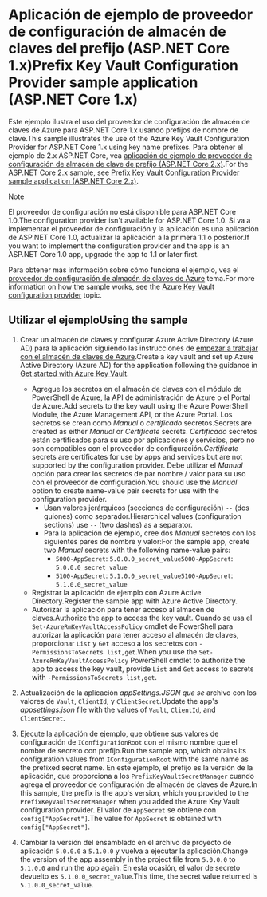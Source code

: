 # <a name="prefix-key-vault-configuration-provider-sample-application-aspnet-core-1x"></a><span data-ttu-id="2722c-101">Aplicación de ejemplo de proveedor de configuración de almacén de claves del prefijo (ASP.NET Core 1.x)</span><span class="sxs-lookup"><span data-stu-id="2722c-101">Prefix Key Vault Configuration Provider sample application (ASP.NET Core 1.x)</span></span>

<span data-ttu-id="2722c-102">Este ejemplo ilustra el uso del proveedor de configuración de almacén de claves de Azure para ASP.NET Core 1.x usando prefijos de nombre de clave.</span><span class="sxs-lookup"><span data-stu-id="2722c-102">This sample illustrates the use of the Azure Key Vault Configuration Provider for ASP.NET Core 1.x using key name prefixes.</span></span> <span data-ttu-id="2722c-103">Para obtener el ejemplo de 2.x ASP.NET Core, vea [aplicación de ejemplo de proveedor de configuración de almacén de clave de prefijo (ASP.NET Core 2.x)](https://github.com/aspnet/Docs/tree/master/aspnetcore/security/key-vault-configuration/samples/key-name-prefix-sample/2.x).</span><span class="sxs-lookup"><span data-stu-id="2722c-103">For the ASP.NET Core 2.x sample, see [Prefix Key Vault Configuration Provider sample application (ASP.NET Core 2.x)](https://github.com/aspnet/Docs/tree/master/aspnetcore/security/key-vault-configuration/samples/key-name-prefix-sample/2.x).</span></span>

> [!NOTE]
> <span data-ttu-id="2722c-104">El proveedor de configuración no está disponible para ASP.NET Core 1.0.</span><span class="sxs-lookup"><span data-stu-id="2722c-104">The configuration provider isn't available for ASP.NET Core 1.0.</span></span> <span data-ttu-id="2722c-105">Si va a implementar el proveedor de configuración y la aplicación es una aplicación de ASP.NET Core 1.0, actualizar la aplicación a la primera 1.1 o posterior.</span><span class="sxs-lookup"><span data-stu-id="2722c-105">If you want to implement the configuration provider and the app is an ASP.NET Core 1.0 app, upgrade the app to 1.1 or later first.</span></span>

<span data-ttu-id="2722c-106">Para obtener más información sobre cómo funciona el ejemplo, vea el [proveedor de configuración de almacén de claves de Azure](xref:security/key-vault-configuration) tema.</span><span class="sxs-lookup"><span data-stu-id="2722c-106">For more information on how the sample works, see the [Azure Key Vault configuration provider](xref:security/key-vault-configuration) topic.</span></span>

## <a name="using-the-sample"></a><span data-ttu-id="2722c-107">Utilizar el ejemplo</span><span class="sxs-lookup"><span data-stu-id="2722c-107">Using the sample</span></span>
1. <span data-ttu-id="2722c-108">Crear un almacén de claves y configurar Azure Active Directory (Azure AD) para la aplicación siguiendo las instrucciones de [empezar a trabajar con el almacén de claves de Azure](https://azure.microsoft.com/documentation/articles/key-vault-get-started/).</span><span class="sxs-lookup"><span data-stu-id="2722c-108">Create a key vault and set up Azure Active Directory (Azure AD) for the application following the guidance in [Get started with Azure Key Vault](https://azure.microsoft.com/documentation/articles/key-vault-get-started/).</span></span>
   * <span data-ttu-id="2722c-109">Agregue los secretos en el almacén de claves con el módulo de PowerShell de Azure, la API de administración de Azure o el Portal de Azure.</span><span class="sxs-lookup"><span data-stu-id="2722c-109">Add secrets to the key vault using the Azure PowerShell Module, the Azure Management API, or the Azure Portal.</span></span> <span data-ttu-id="2722c-110">Los secretos se crean como *Manual* o *certificado* secretos.</span><span class="sxs-lookup"><span data-stu-id="2722c-110">Secrets are created as either *Manual* or *Certificate* secrets.</span></span> <span data-ttu-id="2722c-111">*Certificado* secretos están certificados para su uso por aplicaciones y servicios, pero no son compatibles con el proveedor de configuración.</span><span class="sxs-lookup"><span data-stu-id="2722c-111">*Certificate* secrets are certificates for use by apps and services but are not supported by the configuration provider.</span></span> <span data-ttu-id="2722c-112">Debe utilizar el *Manual* opción para crear los secretos de par nombre / valor para su uso con el proveedor de configuración.</span><span class="sxs-lookup"><span data-stu-id="2722c-112">You should use the *Manual* option to create name-value pair secrets for use with the configuration provider.</span></span>
     * <span data-ttu-id="2722c-113">Usan valores jerárquicos (secciones de configuración) `--` (dos guiones) como separador.</span><span class="sxs-lookup"><span data-stu-id="2722c-113">Hierarchical values (configuration sections) use `--` (two dashes) as a separator.</span></span>
     * <span data-ttu-id="2722c-114">Para la aplicación de ejemplo, cree dos *Manual* secretos con los siguientes pares de nombre y valor:</span><span class="sxs-lookup"><span data-stu-id="2722c-114">For the sample app, create two *Manual* secrets with the following name-value pairs:</span></span>
       * <span data-ttu-id="2722c-115">`5000-AppSecret`: `5.0.0.0_secret_value`</span><span class="sxs-lookup"><span data-stu-id="2722c-115">`5000-AppSecret`: `5.0.0.0_secret_value`</span></span>
       * <span data-ttu-id="2722c-116">`5100-AppSecret`: `5.1.0.0_secret_value`</span><span class="sxs-lookup"><span data-stu-id="2722c-116">`5100-AppSecret`: `5.1.0.0_secret_value`</span></span>
   * <span data-ttu-id="2722c-117">Registrar la aplicación de ejemplo con Azure Active Directory.</span><span class="sxs-lookup"><span data-stu-id="2722c-117">Register the sample app with Azure Active Directory.</span></span>
   * <span data-ttu-id="2722c-118">Autorizar la aplicación para tener acceso al almacén de claves.</span><span class="sxs-lookup"><span data-stu-id="2722c-118">Authorize the app to access the key vault.</span></span> <span data-ttu-id="2722c-119">Cuando se usa el `Set-AzureRmKeyVaultAccessPolicy` cmdlet de PowerShell para autorizar la aplicación para tener acceso al almacén de claves, proporcionar `List` y `Get` acceso a los secretos con `-PermissionsToSecrets list,get`.</span><span class="sxs-lookup"><span data-stu-id="2722c-119">When you use the `Set-AzureRmKeyVaultAccessPolicy` PowerShell cmdlet to authorize the app to access the key vault, provide `List` and `Get` access to secrets with `-PermissionsToSecrets list,get`.</span></span>

2. <span data-ttu-id="2722c-120">Actualización de la aplicación *appSettings.JSON que se* archivo con los valores de `Vault`, `ClientId`, y `ClientSecret`.</span><span class="sxs-lookup"><span data-stu-id="2722c-120">Update the app's *appsettings.json* file with the values of `Vault`, `ClientId`, and `ClientSecret`.</span></span>
3. <span data-ttu-id="2722c-121">Ejecute la aplicación de ejemplo, que obtiene sus valores de configuración de `IConfigurationRoot` con el mismo nombre que el nombre de secreto con prefijo.</span><span class="sxs-lookup"><span data-stu-id="2722c-121">Run the sample app, which obtains its configuration values from `IConfigurationRoot` with the same name as the prefixed secret name.</span></span> <span data-ttu-id="2722c-122">En este ejemplo, el prefijo es la versión de la aplicación, que proporciona a los `PrefixKeyVaultSecretManager` cuando agrega el proveedor de configuración de almacén de claves de Azure.</span><span class="sxs-lookup"><span data-stu-id="2722c-122">In this sample, the prefix is the app's version, which you provided to the `PrefixKeyVaultSecretManager` when you added the Azure Key Vault configuration provider.</span></span> <span data-ttu-id="2722c-123">El valor de `AppSecret` se obtiene con `config["AppSecret"]`.</span><span class="sxs-lookup"><span data-stu-id="2722c-123">The value for `AppSecret` is obtained with `config["AppSecret"]`.</span></span>
4. <span data-ttu-id="2722c-124">Cambiar la versión del ensamblado en el archivo de proyecto de aplicación `5.0.0.0` a `5.1.0.0` y vuelva a ejecutar la aplicación.</span><span class="sxs-lookup"><span data-stu-id="2722c-124">Change the version of the app assembly in the project file from `5.0.0.0` to `5.1.0.0` and run the app again.</span></span> <span data-ttu-id="2722c-125">En esta ocasión, el valor de secreto devuelto es `5.1.0.0_secret_value`.</span><span class="sxs-lookup"><span data-stu-id="2722c-125">This time, the secret value returned is `5.1.0.0_secret_value`.</span></span>
